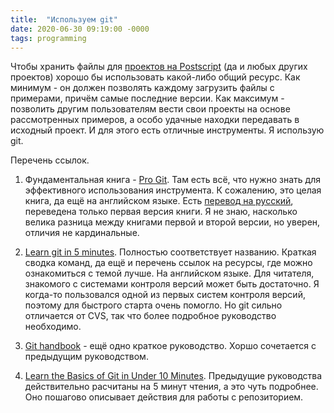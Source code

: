 ```yaml
---
title:  "Используем git"
date: 2020-06-30 09:19:00 -0000
tags: programming
---
```


Чтобы хранить файлы для [проектов на Postscript](/post/postscript_digest) (да и любых других проектов) хорошо бы использовать какой-либо общий ресурс. Как минимум - он должен позволять каждому загрузить файлы с примерами, причём самые последние версии. Как максимум - позволить другим пользователям вести свои проекты на основе рассмотренных примеров, а особо удачные находки передавать в исходный проект. И для этого есть отличные инструменты. Я использую git. 

Перечень ссылок.

1. Фундаментальная книга - [Pro Git](https://git-scm.com/book/en/v2). Там есть всё, что нужно знать для эффективного использования инструмента. К сожалению, это целая книга, да ещё на английском языке. Есть [перевод на русский](https://github.s3.amazonaws.com/downloads/GArik/progit/progit.ru.pdf?X-Amz-Algorithm=AWS4-HMAC-SHA256&X-Amz-Credential=AKIAISTNZFOVBIJMK3TQ%2F20200629%2Fus-east-1%2Fs3%2Faws4_request&X-Amz-Date=20200629T222333Z&X-Amz-Expires=300&X-Amz-SignedHeaders=host&X-Amz-Signature=3d1ae1a3870ddf12773b0606938e9d477a7fa34f1b1783e516468203a996af50),  переведена только первая версия книги. Я не знаю, насколько велика разница между книгами первой и второй версии, но уверен, отличия не кардинальные.

2. [Learn git in 5 minutes](https://learnxinyminutes.com/docs/git/). Полностью соответствует названию. Краткая сводка команд, да ещё и перечень ссылок на ресурсы, где можно ознакомиться с темой лучше. На английском языке. Для читателя, знакомого с системами контроля версий может быть достаточно. Я когда-то пользовался одной из первых систем контроля версий, поэтому для быстрого старта очень помогло. Но git сильно отличается от CVS, так что более подробное руководство необходимо.

3. [Git handbook](https://guides.github.com/introduction/git-handbook/) - ещё одно краткое руководство. Хоршо сочетается с предыдущим руководством. 

4. [Learn the Basics of Git in Under 10 Minutes](https://www.freecodecamp.org/news/learn-the-basics-of-git-in-under-10-minutes-da548267cc91/). Предыдущие руководства действительно расчитаны на 5 минут чтения, а это чуть подробнее. Оно пошагово описывает действия для работы с репозиторием.